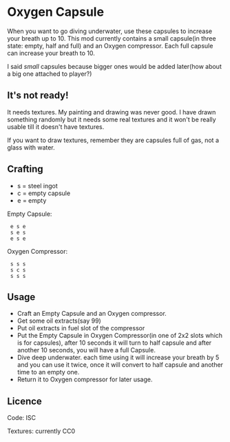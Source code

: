 Oxygen Capsule
==============
When you want to go diving underwater, use these capsules to increase your
breath up to 10.
This mod currently contains a small capsule(in three state: empty, half and
full) and an Oxygen compressor. Each full capsule can increase your breath to 10.

I said *small* capsules because bigger ones would be added later(how about a big
one attached to player?)

## It's not ready!
It needs textures. My
painting and drawing was never good. I have drawn something randomly but it needs
some real textures and it won't be really usable till it doesn't have textures.

If you want to draw textures, remember they are capsules full of gas, not
a glass with water.

## Crafting
 - s = steel ingot
 - c = empty capsule
 - e = empty

Empty Capsule:
```
 e s e
 s e s
 e s e
```
Oxygen Compressor:
```
 s s s
 s c s
 s s s
```

## Usage
 - Craft an Empty Capsule and an Oxygen compressor.
 - Get some oil extracts(say 99)
 - Put oil extracts in fuel slot of the compressor
 - Put the Empty Capsule in Oxygen Compressor(in one of 2x2 slots which is for
   capsules), after 10 seconds it will turn to
   half capsule and after another 10 seconds, you will have a full Capsule.
 - Dive deep underwater. each time using it will increase your breath by
   5 and you can use it twice, once it will convert to half capsule and another
   time to an empty one.
 - Return it to Oxygen compressor for later usage.

## Licence
Code: ISC

Textures: currently CC0
